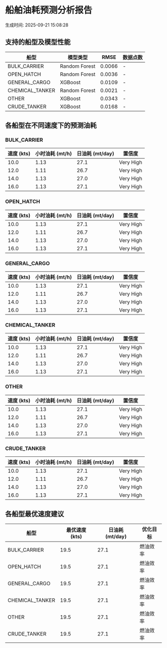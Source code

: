 # 船舶油耗预测分析报告

生成时间: 2025-09-21 15:08:28

## 支持的船型及模型性能

| 船型 | 模型类型 | RMSE | 数据点数 |
|------|----------|------|----------|
| BULK_CARRIER | Random Forest | 0.0066 | - |
| OPEN_HATCH | Random Forest | 0.0036 | - |
| GENERAL_CARGO | XGBoost | 0.0109 | - |
| CHEMICAL_TANKER | Random Forest | 0.0021 | - |
| OTHER | XGBoost | 0.0343 | - |
| CRUDE_TANKER | XGBoost | 0.0168 | - |

## 各船型在不同速度下的预测油耗


### BULK_CARRIER

| 速度 (kts) | 小时油耗 (mt/h) | 日油耗 (mt/day) | 置信度 |
|------------|-----------------|-----------------|--------|
| 10.0 | 1.13 | 27.1 | Very High |
| 12.0 | 1.11 | 26.7 | Very High |
| 14.0 | 1.13 | 27.0 | Very High |
| 16.0 | 1.13 | 27.1 | Very High |

### OPEN_HATCH

| 速度 (kts) | 小时油耗 (mt/h) | 日油耗 (mt/day) | 置信度 |
|------------|-----------------|-----------------|--------|
| 10.0 | 1.13 | 27.1 | Very High |
| 12.0 | 1.11 | 26.7 | Very High |
| 14.0 | 1.13 | 27.0 | Very High |
| 16.0 | 1.13 | 27.1 | Very High |

### GENERAL_CARGO

| 速度 (kts) | 小时油耗 (mt/h) | 日油耗 (mt/day) | 置信度 |
|------------|-----------------|-----------------|--------|
| 10.0 | 1.13 | 27.1 | Very High |
| 12.0 | 1.11 | 26.7 | Very High |
| 14.0 | 1.13 | 27.0 | Very High |
| 16.0 | 1.13 | 27.1 | Very High |

### CHEMICAL_TANKER

| 速度 (kts) | 小时油耗 (mt/h) | 日油耗 (mt/day) | 置信度 |
|------------|-----------------|-----------------|--------|
| 10.0 | 1.13 | 27.1 | Very High |
| 12.0 | 1.11 | 26.7 | Very High |
| 14.0 | 1.13 | 27.0 | Very High |
| 16.0 | 1.13 | 27.1 | Very High |

### OTHER

| 速度 (kts) | 小时油耗 (mt/h) | 日油耗 (mt/day) | 置信度 |
|------------|-----------------|-----------------|--------|
| 10.0 | 1.13 | 27.1 | Very High |
| 12.0 | 1.11 | 26.7 | Very High |
| 14.0 | 1.13 | 27.0 | Very High |
| 16.0 | 1.13 | 27.1 | Very High |

### CRUDE_TANKER

| 速度 (kts) | 小时油耗 (mt/h) | 日油耗 (mt/day) | 置信度 |
|------------|-----------------|-----------------|--------|
| 10.0 | 1.13 | 27.1 | Very High |
| 12.0 | 1.11 | 26.7 | Very High |
| 14.0 | 1.13 | 27.0 | Very High |
| 16.0 | 1.13 | 27.1 | Very High |

## 各船型最优速度建议

| 船型 | 最优速度 (kts) | 日油耗 (mt/day) | 优化目标 |
|------|----------------|-----------------|----------|
| BULK_CARRIER | 19.5 | 27.1 | 燃油效率 |
| OPEN_HATCH | 19.5 | 27.1 | 燃油效率 |
| GENERAL_CARGO | 19.5 | 27.1 | 燃油效率 |
| CHEMICAL_TANKER | 19.5 | 27.1 | 燃油效率 |
| OTHER | 19.5 | 27.1 | 燃油效率 |
| CRUDE_TANKER | 19.5 | 27.1 | 燃油效率 |
